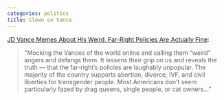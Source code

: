 ```yaml
---
categories: politics
title: Clown on Vance
---
```


[JD Vance Memes About His Weird, Far-Right Policies Are Actually Fine](https://www.teenvogue.com/story/jd-vance-memes-weird):

> "Mocking the Vances of the world online and calling them “weird” angers and defangs them. It lessens their grip on us and reveals the truth — that the far-right’s policies are laughably unpopular. The majority of the country supports abortion, divorce, IVF, and civil liberties for transgender people. Most Americans don’t seem particularly fazed by drag queens, single people, or cat owners..."
